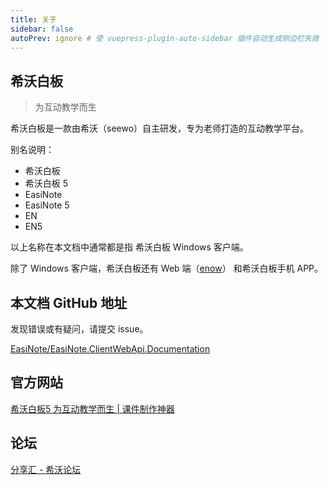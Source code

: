 ```yaml
---
title: 关于
sidebar: false
autoPrev: ignore # 使 vuepress-plugin-auto-sidebar 插件自动生成侧边栏失效
---
```


## 希沃白板

> 为互动教学而生

希沃白板是一款由希沃（seewo）自主研发，专为老师打造的互动教学平台。

别名说明：  

* 希沃白板
* 希沃白板 5
* EasiNote
* EasiNote 5
* EN
* EN5

以上名称在本文档中通常都是指 希沃白板 Windows 客户端。

除了 Windows 客户端，希沃白板还有 Web 端（[enow](https://enweb.seewo.com/)） 和希沃白板手机 APP。

## 本文档 GitHub 地址

发现错误或有疑问，请提交 issue。

[EasiNote/EasiNote.ClientWebApi.Documentation](https://github.com/EasiNote/EasiNote.ClientWebApi.Documentation )

## 官方网站

[希沃白板5 为互动教学而生 | 课件制作神器](http://easinote.seewo.com/ )

## 论坛

[分享汇 - 希沃论坛](http://bbs.seewoedu.cn/forum.php?mod=forumdisplay&fid=45 )
